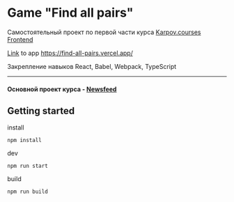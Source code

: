 # Game "Find all pairs"

Самостоятельный проект по первой части курса [Karpov.courses Frontend](https://karpov.courses/dev/frontend)

[Link](https://find-all-pairs.vercel.app/) to app https://find-all-pairs.vercel.app/

Закрепление навыков React, Babel, Webpack, TypeScript

---

#### Основной проект курса - [Newsfeed](https://github.com/dadaVoloda/newsfeed)

## Getting started

install
```
npm install
```
dev
```
npm run start
```
build
```
npm run build
```